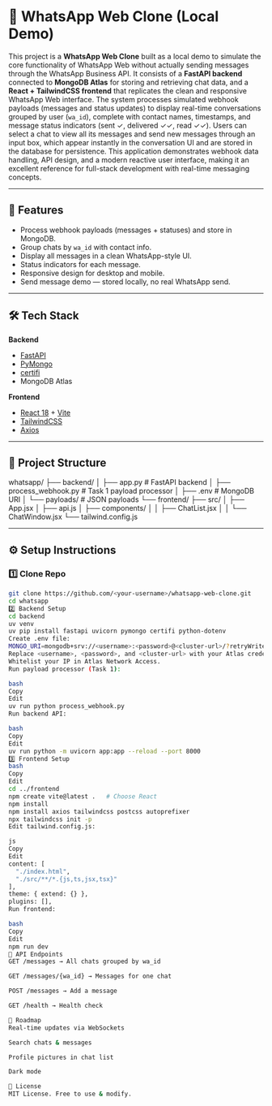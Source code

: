 # 📱 WhatsApp Web Clone (Local Demo)

This project is a **WhatsApp Web Clone** built as a local demo to simulate the core functionality of WhatsApp Web without actually sending messages through the WhatsApp Business API. It consists of a **FastAPI backend** connected to **MongoDB Atlas** for storing and retrieving chat data, and a **React + TailwindCSS frontend** that replicates the clean and responsive WhatsApp Web interface. The system processes simulated webhook payloads (messages and status updates) to display real-time conversations grouped by user (`wa_id`), complete with contact names, timestamps, and message status indicators (sent ✓, delivered ✓✓, read ✓✓). Users can select a chat to view all its messages and send new messages through an input box, which appear instantly in the conversation UI and are stored in the database for persistence. This application demonstrates webhook data handling, API design, and a modern reactive user interface, making it an excellent reference for full-stack development with real-time messaging concepts.

---

## 📌 Features
- Process webhook payloads (messages + statuses) and store in MongoDB.
- Group chats by `wa_id` with contact info.
- Display all messages in a clean WhatsApp-style UI.
- Status indicators for each message.
- Responsive design for desktop and mobile.
- Send message demo — stored locally, no real WhatsApp send.

---

## 🛠 Tech Stack
**Backend**
- [FastAPI](https://fastapi.tiangolo.com/)
- [PyMongo](https://pymongo.readthedocs.io/)
- [certifi](https://pypi.org/project/certifi/)
- MongoDB Atlas

**Frontend**
- [React 18](https://react.dev/) + [Vite](https://vitejs.dev/)
- [TailwindCSS](https://tailwindcss.com/)
- [Axios](https://axios-http.com/)

---

## 📂 Project Structure
whatsapp/
├── backend/
│ ├── app.py # FastAPI backend
│ ├── process_webhook.py # Task 1 payload processor
│ ├── .env # MongoDB URI
│ └── payloads/ # JSON payloads
└── frontend/
├── src/
│ ├── App.jsx
│ ├── api.js
│ ├── components/
│ │ ├── ChatList.jsx
│ │ └── ChatWindow.jsx
└── tailwind.config.js

---

## ⚙️ Setup Instructions

### 1️⃣ Clone Repo
```bash
git clone https://github.com/<your-username>/whatsapp-web-clone.git
cd whatsapp
2️⃣ Backend Setup
cd backend
uv venv
uv pip install fastapi uvicorn pymongo certifi python-dotenv
Create .env file:
MONGO_URI=mongodb+srv://<username>:<password>@<cluster-url>/?retryWrites=true&w=majority&tls=true
Replace <username>, <password>, and <cluster-url> with your Atlas credentials.
Whitelist your IP in Atlas Network Access.
Run payload processor (Task 1):

bash
Copy
Edit
uv run python process_webhook.py
Run backend API:

bash
Copy
Edit
uv run python -m uvicorn app:app --reload --port 8000
3️⃣ Frontend Setup
bash
Copy
Edit
cd ../frontend
npm create vite@latest .   # Choose React
npm install
npm install axios tailwindcss postcss autoprefixer
npx tailwindcss init -p
Edit tailwind.config.js:

js
Copy
Edit
content: [
  "./index.html",
  "./src/**/*.{js,ts,jsx,tsx}"
],
theme: { extend: {} },
plugins: [],
Run frontend:

bash
Copy
Edit
npm run dev
🔗 API Endpoints
GET /messages → All chats grouped by wa_id

GET /messages/{wa_id} → Messages for one chat

POST /messages → Add a message

GET /health → Health check

🚀 Roadmap
Real-time updates via WebSockets

Search chats & messages

Profile pictures in chat list

Dark mode

📝 License
MIT License. Free to use & modify.


